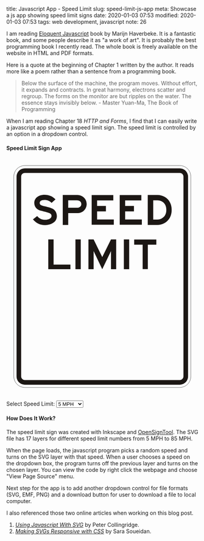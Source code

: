 title: Javascript App - Speed Limit
slug: speed-limit-js-app
meta: Showcase a js app showing speed limit signs 
date: 2020-01-03 07:53
modified: 2020-01-03 07:53
tags: web development, javascript
note: 26

I am reading [Eloquent Javascript](https://eloquentjavascript.net/) book by
Marijn Haverbeke.  It is a fantastic book, and some people describe it as 
"a work of art".  It is probably the best programming book I recently read. 
The whole book is freely available on the website in HTML and PDF formats. 

Here is a quote at the beginning of Chapter 1 written by the author. It 
reads more like a poem rather than a sentence from a programming book. 

> Below the surface of the machine, the program moves. Without effort, it 
> expands and contracts. In great harmony, electrons scatter and regroup.
> The forms on the monitor are but ripples on the water. The essence stays 
> invisibly below. - Master Yuan-Ma, The Book of Programming

When I am reading Chapter 18 *HTTP and Forms*, I find that I can easily 
write a javascript app showing a speed limit sign.  The speed limit is 
controlled by an option in a dropdown control. 

#### Speed Limit Sign App

<div class="w-50">
		<svg xmlns:dc="http://purl.org/dc/elements/1.1/" xmlns:cc="http://creativecommons.org/ns#"
			xmlns:rdf="http://www.w3.org/1999/02/22-rdf-syntax-ns#" xmlns:svg="http://www.w3.org/2000/svg"
			xmlns="http://www.w3.org/2000/svg" xmlns:sodipodi="http://sodipodi.sourceforge.net/DTD/sodipodi-0.dtd"
			xmlns:inkscape="http://www.inkscape.org/namespaces/inkscape" 
			viewBox="0 0 660.4 812.8" version="1.1" id="svg8" inkscape:version="0.92.3 (2405546, 2018-03-11)"
			sodipodi:docname="SpeedLimit.svg">
			<sodipodi:namedview id="base" pagecolor="#ffffff" bordercolor="#666666" borderopacity="1.0"
				inkscape:pageopacity="0.0" inkscape:pageshadow="2" inkscape:zoom="0.24748737" inkscape:cx="1194.0851"
				inkscape:cy="1456.4869" inkscape:document-units="mm" inkscape:current-layer="layer18" showgrid="false"
				inkscape:window-width="851" inkscape:window-height="1072" inkscape:window-x="2254"
				inkscape:window-y="157" inkscape:window-maximized="0" />
			<defs id="defs2" />
			<metadata id="metadata5">
				<rdf:RDF>
					<cc:Work rdf:about="">
						<dc:format>image/svg+xml</dc:format>
						<dc:type rdf:resource="http://purl.org/dc/dcmitype/StillImage" />
						<dc:title />
					</cc:Work>
				</rdf:RDF>
			</metadata>
			<g id="layer1" inkscape:groupmode="layer" inkscape:label="Layer 1" />
			<g id="g22" inkscape:groupmode="layer" inkscape:label="border">
				<rect id="rect16" transform="matrix(1.000000,0.000000,0.000000,1.000000,25.400000,25.400000)"
					inkscape:label="border_outside" y="0" x="0" width="609.6"
					style="stroke:#000000;stroke-width:0.793749999984;fill:none" ry="38.1" rx="38.1" height="762.0" />
				<path style="fill:#1c1714;stroke:none;stroke-width:3;fill-opacity:1"
					d="M 240 132 C 180.168 132 132 180.168 132 240 L 132 2832 C 132 2891.832 180.168 2940 240 2940 L 2256 2940 C 2315.832 2940 2364 2891.832 2364 2832 L 2364 240 C 2364 180.168 2315.832 132 2256 132 L 240 132 z M 240 192 L 2256 192 C 2282.592 192 2304 213.408 2304 240 L 2304 2832 C 2304 2858.592 2282.592 2880 2256 2880 L 240 2880 C 213.408 2880 192 2858.592 192 2832 L 192 240 C 192 213.408 213.408 192 240 192 z "
					transform="scale(0.26458333)" id="rect18" />
			</g>
			<g id="g159" inkscape:groupmode="layer" inkscape:label="messages" style="display:inline">
				<g id="g157" inkscape:label="SPEED" style="fill:none">
					<path transform="matrix(1.997747,0,0,1.997747,-1813.7615,115.84601)"
						inkscape:connector-curvature="0"
						style="fill:#1c1714;fill-opacity:1;stroke:none;stroke-width:0.35277775"
						d="m 994.85675,41.675187 c 0,-5.55625 -2.8663,-10.39591 -7.34766,-12.72756 -2.86633,-1.43316 -7.3477,-2.86632 -14.15521,-4.29948 -6.27283,-1.433162 -8.06428,-2.689932 -8.06428,-5.556252 0,-3.2246 3.04271,-5.19795 8.24066,-5.19795 4.83967,0 8.96276,1.61506 12.18738,5.01606 l 6.80751,-6.090941 c -5.19797,-5.3743402 -11.46528,-7.8823692 -18.99489,-7.8823692 -10.39592,0 -17.56171,5.7326392 -17.56171,14.1552002 0,3.22462 1.07487,6.272832 3.22461,8.604482 2.14974,2.50802 4.83967,3.75928 10.03763,5.01605 l 2.50803,0.71659 2.33163,0.53467 2.32613,0.7221 c 2.33164,0.53467 4.305,1.25125 6.09644,1.96783 2.14974,1.07487 3.22462,2.68993 3.22462,4.65777 0,3.7648 -4.65777,6.63112 -11.1125,6.63112 -5.73264,0 -9.85573,-1.96784 -13.62053,-6.44922 l -7.3477,5.73264 c 5.73815,6.631121 12.36927,9.861241 21.15012,9.861241 4.65778,0 9.31554,-1.256771 12.90396,-3.40651 4.83416,-2.866321 7.16576,-6.813021 7.16576,-12.005471 z m 0,0"
						id="E83" />
					<path transform="matrix(2.015262,0,0,2.015262,-1410.3212,115.30283)"
						inkscape:connector-curvature="0"
						style="fill:#1c1714;fill-opacity:1;stroke:none;stroke-width:0.35277775"
						d="m 836.96242,21.068004 c 0,-5.73815 -3.04822,-10.754211 -7.88789,-13.4441412 -2.86632,-1.60955 -5.19796,-2.14974 -9.13915,-2.14974 H 796.10083 V 56.549739 h 9.32105 v -20.06975 h 14.5135 c 3.94119,0 6.27283,-0.35829 9.13915,-1.97335 4.83967,-2.68993 7.88789,-8.06428 7.88789,-13.438635 z m -9.13915,0 c 0,3.759295 -3.04822,6.272835 -7.5296,6.272835 H 805.42188 V 14.613274 h 14.87179 c 4.48138,0 7.5296,2.50803 7.5296,6.45473 z m 0,0"
						id="E80" />
					<path transform="matrix(1.996245,0,0,1.996245,-143.8413,115.89259)" inkscape:connector-curvature="0"
						style="fill:#1c1714;fill-opacity:1;stroke:none;stroke-width:0.35277775"
						d="m 257.32848,56.549733 v -9.13915 h -28.85061 v -13.97882 h 15.23008 V 24.110715 H 228.47787 V 14.613279 H 256.43 V 5.4741288 H 219.15682 V 56.549733 Z m 0,0"
						id="E69" />
					<path transform="matrix(1.996245,0,0,1.996245,-47.321299,115.89259)"
						inkscape:connector-curvature="0"
						style="fill:#1c1714;fill-opacity:1;stroke:none;stroke-width:0.35277775"
						d="m 257.32848,56.549733 v -9.13915 h -28.85061 v -13.97882 h 15.23008 V 24.110715 H 228.47787 V 14.613279 H 256.43 V 5.4741288 H 219.15682 V 56.549733 Z m 0,0"
						id="E69r" />
					<path transform="matrix(2.015262,0,0,2.015262,153.68722,115.30283)" inkscape:connector-curvature="0"
						style="fill:#1c1714;fill-opacity:1;stroke:none;stroke-width:0.35277775"
						d="m 206.10173,30.923733 c 0,-10.037623 -4.30499,-17.743614 -12.18737,-22.2249942 -3.7648,-2.14974 -7.88789,-3.22461 -12.18737,-3.22461 H 165.24014 V 56.549733 h 16.48685 c 4.12309,0 8.42257,-1.07487 12.00547,-3.04822 8.06428,-4.48138 12.36927,-12.36376 12.36927,-22.57778 z m -9.13915,0 c 0,6.98941 -2.51354,11.64718 -7.88789,14.5135 -2.14974,1.25677 -4.65777,1.97335 -7.3477,1.97335 H 174.5612 V 14.613279 h 7.16579 c 2.68993,0 5.37435,0.716581 7.70599,1.973351 5.01606,2.86632 7.5296,7.524085 7.5296,14.337103 z m 0,0"
						id="E68" />
				</g>
				<g inkscape:label="LIMIT" id="g243" style="fill:none">
					<path id="E76"
						d="m 625.33054,56.549739 v -7.88789 H 596.29803 V 5.4741228 h -9.13915 V 56.549739 Z m 0,0"
						style="fill:#1c1714;fill-opacity:1;stroke:none;stroke-width:0.35277775"
						inkscape:connector-curvature="0"
						transform="matrix(1.996245,0,0,1.996245,-1027.8664,268.29259)" />
					<path id="E73" d="M 453.09917,56.54974 V 5.4741228 h -9.13915 V 56.54974 Z m 0,0"
						style="fill:#1c1714;fill-opacity:1;stroke:none;stroke-width:0.35277775"
						inkscape:connector-curvature="0"
						transform="matrix(2.001061,0,0,2.001061,-650.67248,268.14323)" />
					<path id="E77"
						d="M 682.74199,56.549739 V 5.4741228 h -8.96276 L 658.72554,35.763409 643.85375,5.4741228 H 634.891 V 56.549739 h 8.96275 v -31.18225 l 14.87179,31.18225 15.05369,-31.18225 v 31.18225 z m 0,0"
						style="fill:#1c1714;fill-opacity:1;stroke:none;stroke-width:0.35277775"
						inkscape:connector-curvature="0"
						transform="matrix(1.996924,0,0,1.996924,-985.40647,268.27153)" />
					<path id="E73e" d="M 453.09917,56.54974 V 5.4741228 h -9.13915 V 56.54974 Z m 0,0"
						style="fill:#1c1714;fill-opacity:1;stroke:none;stroke-width:0.35277775"
						inkscape:connector-curvature="0"
						transform="matrix(2.001061,0,0,2.001061,-483.99768,268.14323)" />
					<path id="E84"
						d="M 1045.9928,14.456398 V 5.4936368 h -38.3483 v 8.9627612 h 14.6954 v 42.112873 h 8.9572 V 14.456398 Z m 0,0"
						style="fill:#1c1714;fill-opacity:1;stroke:none;stroke-width:0.35277775"
						inkscape:connector-curvature="0" transform="matrix(1.98705,0,0,1.98705,-1562.2866,268.53895)" />
				</g>
			</g>
			<g style="display:none" inkscape:groupmode="layer" id="L5" inkscape:label="L5">
				<g inkscape:label="5" id="g5653" style="display:inline;fill:none">
					<path id="E53G"
						d="m 2992.5821,38.98801 c 0,-10.57231 -8.4226,-18.4602 -20.0697,-18.4602 -3.2302,0 -5.7382,0.35829 -9.8613,1.25677 l 0.5402,-7.347701 h 25.2677 l 0.1819,-8.9627602 h -34.0541 l -1.6095,24.0164512 9.1391,2.32612 c 3.7648,-1.43315 6.4493,-1.96783 9.8558,-1.96783 3.7648,0 6.4547,0.71658 8.2461,2.14974 1.9679,1.60955 3.2247,4.29948 3.2247,6.98941 0,5.73264 -4.6578,9.13915 -12.3638,9.13915 -5.198,0 -10.3959,-1.43316 -14.8773,-4.12309 l -4.8397,7.70599 c 6.4548,3.94118 12.7276,5.73815 19.717,5.73815 12.5401,0 21.5029,-7.70599 21.5029,-18.4602 z m 0,0"
						style="fill:#1c1714;fill-opacity:1;stroke:none;stroke-width:0.35277775"
						inkscape:connector-curvature="0" transform="matrix(4.99436,0,0,4.99436,-14512.899,401.67162)" />
				</g>
			</g>
			<g inkscape:label="L10" id="L10" inkscape:groupmode="layer" style="display:none">
				<g style="display:inline;fill:none" id="g5537" inkscape:label="10">
					<path transform="matrix(4.944199,0,0,4.944199,-13460.075,405.47087)"
						inkscape:connector-curvature="0"
						style="fill:#1c1714;fill-opacity:1;stroke:none;stroke-width:0.35277775"
						d="M 2769.3913,56.54973 V 5.4741198 h -7.3477 c -1.9679,3.22462 -4.1176,4.6577802 -8.0643,5.5562502 l 0.1819,7.3477 h 6.4492 l -0.1764,38.17166 z m 0,0"
						id="E49r" />
					<path transform="matrix(4.984578,0,0,4.984578,-15726.757,404.21864)"
						inkscape:connector-curvature="0"
						style="fill:#1c1714;fill-opacity:1;stroke:none;stroke-width:0.35277775"
						d="m 3256.2456,30.739075 c 0,-12.90395 -6.091,-26.1606802 -21.3266,-26.1606802 -15.0536,0 -21.5029,12.8984402 -21.5029,26.3425802 0,13.43863 6.2729,26.52448 21.5029,26.52448 15.412,0 21.3266,-13.62053 21.3266,-26.70638 z m -9.1392,0 c 0,10.57231 -4.6577,17.56172 -12.1874,17.56172 -7.7059,0 -12.3637,-6.26732 -12.3637,-17.56172 0,-7.52409 3.2246,-17.02153 12.3637,-17.02153 7.706,0 12.1874,6.44922 12.1874,17.20343 z m 0,0"
						id="E48K" />
				</g>
			</g>
			<g style="display:none" inkscape:groupmode="layer" id="L15" inkscape:label="L15">
				<g inkscape:label="15" id="g5428" style="display:inline;fill:none">
					<path id="E49"
						d="M 2769.3913,56.54973 V 5.4741198 h -7.3477 c -1.9679,3.22462 -4.1176,4.6577802 -8.0643,5.5562502 l 0.1819,7.3477 h 6.4492 l -0.1764,38.17166 z m 0,0"
						style="fill:#1c1714;fill-opacity:1;stroke:none;stroke-width:0.35277775"
						inkscape:connector-curvature="0"
						transform="matrix(4.944199,0,0,4.944199,-13452.455,405.47087)" />
					<path id="E539"
						d="m 496.63351,599.56679 c 0,-52.80192 -42.0655,-92.19688 -100.23531,-92.19688 -16.13278,0 -28.65863,1.78943 -49.25088,6.27676 l 2.69795,-36.69706 h 126.19599 l 0.90848,-44.76325 H 306.8713 l -8.03842,119.9468 45.64396,11.61748 c 18.80276,-7.15767 32.21012,-9.82805 49.22341,-9.82805 18.80277,0 32.2371,3.57886 41.18399,10.73657 9.8284,8.03868 16.10531,21.47315 16.10531,34.90763 0,28.63087 -23.26273,45.64421 -61.74926,45.64421 -25.96069,0 -51.92087,-7.15772 -74.3026,-20.5922 l -24.1712,38.48649 c 32.2376,19.68367 63.56622,28.65839 98.4738,28.65839 62.62977,0 107.39322,-38.48649 107.39322,-92.19689 z m 0,0"
						style="fill:#1c1714;fill-opacity:1;stroke:none;stroke-width:1.76189911"
						inkscape:connector-curvature="0" />
				</g>
			</g>
			<g inkscape:label="L20" id="L20" inkscape:groupmode="layer" style="display:none">
				<g style="display:inline;fill:none" id="g5327" inkscape:label="20">
					<path transform="matrix(4.99436,0,0,4.99436,-13853.546,406.14517)" inkscape:connector-curvature="0"
						style="fill:#1c1714;fill-opacity:1;stroke:none;stroke-width:0.35277775"
						d="m 2834.8669,56.54973 v -9.13915 h -30.1074 c 1.7914,-3.40651 3.2246,-5.37435 5.5562,-7.3477 3.0483,-2.68993 5.0161,-3.5829 11.8291,-5.55625 3.5829,-1.07487 5.9146,-2.33164 7.5241,-3.5829 3.4065,-2.86632 5.198,-6.81302 5.198,-11.1125 0,-9.32104 -7.706,-15.2300702 -19.7115,-15.2300702 -8.2462,0 -15.5939,2.68442 -21.5084,7.8823802 l 6.2728,6.98941 c 4.2995,-3.9412 9.1392,-5.55625 15.7703,-5.55625 6.4547,0 10.0376,2.14974 10.0376,5.91453 0,3.04822 -1.9733,4.83967 -7.706,6.44922 -9.321,2.51354 -15.7702,7.17131 -20.2516,14.6954 -2.8663,5.02157 -4.1231,9.50295 -4.1231,15.59388 z m 0,0"
						id="E50l" />
					<path transform="matrix(4.984578,0,0,4.984578,-15669.543,404.21864)"
						inkscape:connector-curvature="0"
						style="fill:#1c1714;fill-opacity:1;stroke:none;stroke-width:0.35277775"
						d="m 3256.2456,30.739075 c 0,-12.90395 -6.091,-26.1606802 -21.3266,-26.1606802 -15.0536,0 -21.5029,12.8984402 -21.5029,26.3425802 0,13.43863 6.2729,26.52448 21.5029,26.52448 15.412,0 21.3266,-13.62053 21.3266,-26.70638 z m -9.1392,0 c 0,10.57231 -4.6577,17.56172 -12.1874,17.56172 -7.7059,0 -12.3637,-6.26732 -12.3637,-17.56172 0,-7.52409 3.2246,-17.02153 12.3637,-17.02153 7.706,0 12.1874,6.44922 12.1874,17.20343 z m 0,0"
						id="E48Q" />
				</g>
			</g>
			<g style="display:none" inkscape:groupmode="layer" id="L25" inkscape:label="L25">
				<g inkscape:label="25" id="L25" style="display:inline;fill:none">
					<path id="E50"
						d="m 2834.8669,56.54973 v -9.13915 h -30.1074 c 1.7914,-3.40651 3.2246,-5.37435 5.5562,-7.3477 3.0483,-2.68993 5.0161,-3.5829 11.8291,-5.55625 3.5829,-1.07487 5.9146,-2.33164 7.5241,-3.5829 3.4065,-2.86632 5.198,-6.81302 5.198,-11.1125 0,-9.32104 -7.706,-15.2300702 -19.7115,-15.2300702 -8.2462,0 -15.5939,2.68442 -21.5084,7.8823802 l 6.2728,6.98941 c 4.2995,-3.9412 9.1392,-5.55625 15.7703,-5.55625 6.4547,0 10.0376,2.14974 10.0376,5.91453 0,3.04822 -1.9733,4.83967 -7.706,6.44922 -9.321,2.51354 -15.7702,7.17131 -20.2516,14.6954 -2.8663,5.02157 -4.1231,9.50295 -4.1231,15.59388 z m 0,0"
						style="fill:#1c1714;fill-opacity:1;stroke:none;stroke-width:0.35277775"
						inkscape:connector-curvature="0" transform="matrix(4.99436,0,0,4.99436,-13845.926,406.14517)" />
					<path id="E53a"
						d="m 553.84701,604.32932 c 0,-52.80192 -42.0655,-92.19688 -100.23531,-92.19688 -16.13278,0 -28.65863,1.78943 -49.25088,6.27676 l 2.69795,-36.69706 h 126.19599 l 0.90848,-44.76325 H 364.0848 l -8.03842,119.9468 45.64396,11.61748 c 18.80276,-7.15767 32.21012,-9.82805 49.22341,-9.82805 18.80277,0 32.2371,3.57886 41.18399,10.73657 9.8284,8.03868 16.10531,21.47315 16.10531,34.90763 0,28.63087 -23.26273,45.64421 -61.74926,45.64421 -25.96069,0 -51.92087,-7.15772 -74.3026,-20.5922 l -24.1712,38.48649 c 32.2376,19.68367 63.56622,28.65839 98.4738,28.65839 62.62977,0 107.39322,-38.48649 107.39322,-92.19689 z m 0,0"
						style="fill:#1c1714;fill-opacity:1;stroke:none;stroke-width:1.76189911"
						inkscape:connector-curvature="0" />
				</g>
			</g>
			<g inkscape:label="L30" id="L30" inkscape:groupmode="layer" style="display:none">
				<g style="display:inline;fill:none" id="g5149" inkscape:label="30">
					<path transform="matrix(4.99436,0,0,4.99436,-14116.108,403.9015)" inkscape:connector-curvature="0"
						style="fill:#1c1714;fill-opacity:1;stroke:none;stroke-width:0.35277775"
						d="m 2887.4387,40.59756 c 0,-4.83416 -1.4332,-7.52409 -6.4492,-12.00547 3.0427,-3.94119 4.1175,-6.27283 4.1175,-9.67934 0,-8.24066 -7.5241,-14.3315902 -17.7381,-14.3315902 -7.3477,0 -13.6205,2.68442 -18.6421,7.8823802 l 6.8131,6.27282 c 3.0482,-3.22461 6.9894,-5.01605 11.2888,-5.01605 5.3744,0 8.9628,2.32613 8.9628,5.37434 0,2.86632 -2.8663,5.01606 -6.813,5.01606 h -2.1498 v 9.13915 h 2.5081 c 1.9733,0 3.5884,0.35829 5.0215,1.08038 2.3262,1.25126 3.9412,4.11758 3.9412,6.62561 0,4.30499 -4.2995,7.17131 -10.5723,7.17131 -5.9145,0 -10.5778,-1.97335 -14.1607,-6.63112 l -7.3477,5.55625 c 1.7915,2.14974 2.6899,3.04822 3.9467,4.12309 4.4759,4.11758 10.7487,6.27283 17.0215,6.27283 11.4708,0 20.2517,-7.3477 20.2517,-16.85065 z m 0,0"
						id="E518" />
					<path transform="matrix(4.984578,0,0,4.984578,-15669.543,404.21864)"
						inkscape:connector-curvature="0"
						style="fill:#1c1714;fill-opacity:1;stroke:none;stroke-width:0.35277775"
						d="m 3256.2456,30.739075 c 0,-12.90395 -6.091,-26.1606802 -21.3266,-26.1606802 -15.0536,0 -21.5029,12.8984402 -21.5029,26.3425802 0,13.43863 6.2729,26.52448 21.5029,26.52448 15.412,0 21.3266,-13.62053 21.3266,-26.70638 z m -9.1392,0 c 0,10.57231 -4.6577,17.56172 -12.1874,17.56172 -7.7059,0 -12.3637,-6.26732 -12.3637,-17.56172 0,-7.52409 3.2246,-17.02153 12.3637,-17.02153 7.706,0 12.1874,6.44922 12.1874,17.20343 z m 0,0"
						id="E481" />
				</g>
			</g>
			<g style="display:none" inkscape:groupmode="layer" id="L35" inkscape:label="L35">
				<g inkscape:label="35" id="g5072" style="display:inline;fill:none">
					<path id="E51"
						d="m 2887.4387,40.59756 c 0,-4.83416 -1.4332,-7.52409 -6.4492,-12.00547 3.0427,-3.94119 4.1175,-6.27283 4.1175,-9.67934 0,-8.24066 -7.5241,-14.3315902 -17.7381,-14.3315902 -7.3477,0 -13.6205,2.68442 -18.6421,7.8823802 l 6.8131,6.27282 c 3.0482,-3.22461 6.9894,-5.01605 11.2888,-5.01605 5.3744,0 8.9628,2.32613 8.9628,5.37434 0,2.86632 -2.8663,5.01606 -6.813,5.01606 h -2.1498 v 9.13915 h 2.5081 c 1.9733,0 3.5884,0.35829 5.0215,1.08038 2.3262,1.25126 3.9412,4.11758 3.9412,6.62561 0,4.30499 -4.2995,7.17131 -10.5723,7.17131 -5.9145,0 -10.5778,-1.97335 -14.1607,-6.63112 l -7.3477,5.55625 c 1.7915,2.14974 2.6899,3.04822 3.9467,4.12309 4.4759,4.11758 10.7487,6.27283 17.0215,6.27283 11.4708,0 20.2517,-7.3477 20.2517,-16.85065 z m 0,0"
						style="fill:#1c1714;fill-opacity:1;stroke:none;stroke-width:0.35277775"
						inkscape:connector-curvature="0" transform="matrix(4.99436,0,0,4.99436,-14108.488,403.9015)" />
					<path id="E53y"
						d="m 2992.5821,38.98801 c 0,-10.57231 -8.4226,-18.4602 -20.0697,-18.4602 -3.2302,0 -5.7382,0.35829 -9.8613,1.25677 l 0.5402,-7.347701 h 25.2677 l 0.1819,-8.9627602 h -34.0541 l -1.6095,24.0164512 9.1391,2.32612 c 3.7648,-1.43315 6.4493,-1.96783 9.8558,-1.96783 3.7648,0 6.4547,0.71658 8.2461,2.14974 1.9679,1.60955 3.2247,4.29948 3.2247,6.98941 0,5.73264 -4.6578,9.13915 -12.3638,9.13915 -5.198,0 -10.3959,-1.43316 -14.8773,-4.12309 l -4.8397,7.70599 c 6.4548,3.94118 12.7276,5.73815 19.717,5.73815 12.5401,0 21.5029,-7.70599 21.5029,-18.4602 z m 0,0"
						style="fill:#1c1714;fill-opacity:1;stroke:none;stroke-width:0.35277775"
						inkscape:connector-curvature="0" transform="matrix(4.99436,0,0,4.99436,-14392.185,401.67162)" />
				</g>
			</g>
			<g inkscape:label="L40" id="L40" inkscape:groupmode="layer" style="display:none">
				<g style="display:inline;fill:none" id="g5003" inkscape:label="40">
					<path transform="matrix(4.973973,0,0,4.973973,-14322.963,404.54752)"
						inkscape:connector-curvature="0"
						style="fill:#1c1714;fill-opacity:1;stroke:none;stroke-width:0.35277775"
						d="m 2943.4142,46.15381 v -8.24067 h -7.5296 V 5.4741198 h -8.9572 L 2895.3868,37.91314 v 8.24067 h 31.5406 v 10.39592 h 8.9572 V 46.15381 Z m -16.4868,-8.24067 h -19.8934 l 19.8934,-20.43355 z m 0,0"
						id="E52D" />
					<path transform="matrix(4.984578,0,0,4.984578,-15649.223,404.21864)"
						inkscape:connector-curvature="0"
						style="fill:#1c1714;fill-opacity:1;stroke:none;stroke-width:0.35277775"
						d="m 3256.2456,30.739075 c 0,-12.90395 -6.091,-26.1606802 -21.3266,-26.1606802 -15.0536,0 -21.5029,12.8984402 -21.5029,26.3425802 0,13.43863 6.2729,26.52448 21.5029,26.52448 15.412,0 21.3266,-13.62053 21.3266,-26.70638 z m -9.1392,0 c 0,10.57231 -4.6577,17.56172 -12.1874,17.56172 -7.7059,0 -12.3637,-6.26732 -12.3637,-17.56172 0,-7.52409 3.2246,-17.02153 12.3637,-17.02153 7.706,0 12.1874,6.44922 12.1874,17.20343 z m 0,0"
						id="E48f" />
				</g>
			</g>
			<g style="display:none" inkscape:groupmode="layer" id="L45" inkscape:label="L45">
				<g inkscape:label="45" id="g4942" style="display:inline;fill:none">
					<path id="E52"
						d="m 2943.4142,46.15381 v -8.24067 h -7.5296 V 5.4741198 h -8.9572 L 2895.3868,37.91314 v 8.24067 h 31.5406 v 10.39592 h 8.9572 V 46.15381 Z m -16.4868,-8.24067 h -19.8934 l 19.8934,-20.43355 z m 0,0"
						style="fill:#1c1714;fill-opacity:1;stroke:none;stroke-width:0.35277775"
						inkscape:connector-curvature="0"
						transform="matrix(4.973973,0,0,4.973973,-14315.343,404.54752)" />
					<path id="E53u"
						d="m 2992.5821,38.98801 c 0,-10.57231 -8.4226,-18.4602 -20.0697,-18.4602 -3.2302,0 -5.7382,0.35829 -9.8613,1.25677 l 0.5402,-7.347701 h 25.2677 l 0.1819,-8.9627602 h -34.0541 l -1.6095,24.0164512 9.1391,2.32612 c 3.7648,-1.43315 6.4493,-1.96783 9.8558,-1.96783 3.7648,0 6.4547,0.71658 8.2461,2.14974 1.9679,1.60955 3.2247,4.29948 3.2247,6.98941 0,5.73264 -4.6578,9.13915 -12.3638,9.13915 -5.198,0 -10.3959,-1.43316 -14.8773,-4.12309 l -4.8397,7.70599 c 6.4548,3.94118 12.7276,5.73815 19.717,5.73815 12.5401,0 21.5029,-7.70599 21.5029,-18.4602 z m 0,0"
						style="fill:#1c1714;fill-opacity:1;stroke:none;stroke-width:0.35277775"
						inkscape:connector-curvature="0" transform="matrix(4.99436,0,0,4.99436,-14371.865,401.67162)" />
				</g>
			</g>
			<g inkscape:groupmode="layer" id="L50" inkscape:label="L50" style="display:none">
				<g style="fill:none" id="g337" inkscape:label="50">
					<path transform="matrix(4.99436,0,0,4.99436,-14641.232,401.67162)" inkscape:connector-curvature="0"
						style="fill:#1c1714;fill-opacity:1;stroke:none;stroke-width:0.35277775"
						d="m 2992.5821,38.98801 c 0,-10.57231 -8.4226,-18.4602 -20.0697,-18.4602 -3.2302,0 -5.7382,0.35829 -9.8613,1.25677 l 0.5402,-7.347701 h 25.2677 l 0.1819,-8.9627602 h -34.0541 l -1.6095,24.0164512 9.1391,2.32612 c 3.7648,-1.43315 6.4493,-1.96783 9.8558,-1.96783 3.7648,0 6.4547,0.71658 8.2461,2.14974 1.9679,1.60955 3.2247,4.29948 3.2247,6.98941 0,5.73264 -4.6578,9.13915 -12.3638,9.13915 -5.198,0 -10.3959,-1.43316 -14.8773,-4.12309 l -4.8397,7.70599 c 6.4548,3.94118 12.7276,5.73815 19.717,5.73815 12.5401,0 21.5029,-7.70599 21.5029,-18.4602 z m 0,0"
						id="E53" />
					<path transform="matrix(4.984578,0,0,4.984578,-15669.543,404.21864)"
						inkscape:connector-curvature="0"
						style="fill:#1c1714;fill-opacity:1;stroke:none;stroke-width:0.35277775"
						d="m 3256.2456,30.739075 c 0,-12.90395 -6.091,-26.1606802 -21.3266,-26.1606802 -15.0536,0 -21.5029,12.8984402 -21.5029,26.3425802 0,13.43863 6.2729,26.52448 21.5029,26.52448 15.412,0 21.3266,-13.62053 21.3266,-26.70638 z m -9.1392,0 c 0,10.57231 -4.6577,17.56172 -12.1874,17.56172 -7.7059,0 -12.3637,-6.26732 -12.3637,-17.56172 0,-7.52409 3.2246,-17.02153 12.3637,-17.02153 7.706,0 12.1874,6.44922 12.1874,17.20343 z m 0,0"
						id="E48" />
				</g>
			</g>
			<g inkscape:label="L55" id="L55" inkscape:groupmode="layer" style="display:none">
				<g style="display:inline;fill:none" id="g5776" inkscape:label="55">
					<path transform="matrix(4.99436,0,0,4.99436,-14633.612,401.67162)" inkscape:connector-curvature="0"
						style="fill:#1c1714;fill-opacity:1;stroke:none;stroke-width:0.35277775"
						d="m 2992.5821,38.98801 c 0,-10.57231 -8.4226,-18.4602 -20.0697,-18.4602 -3.2302,0 -5.7382,0.35829 -9.8613,1.25677 l 0.5402,-7.347701 h 25.2677 l 0.1819,-8.9627602 h -34.0541 l -1.6095,24.0164512 9.1391,2.32612 c 3.7648,-1.43315 6.4493,-1.96783 9.8558,-1.96783 3.7648,0 6.4547,0.71658 8.2461,2.14974 1.9679,1.60955 3.2247,4.29948 3.2247,6.98941 0,5.73264 -4.6578,9.13915 -12.3638,9.13915 -5.198,0 -10.3959,-1.43316 -14.8773,-4.12309 l -4.8397,7.70599 c 6.4548,3.94118 12.7276,5.73815 19.717,5.73815 12.5401,0 21.5029,-7.70599 21.5029,-18.4602 z m 0,0"
						id="E536" />
					<path transform="matrix(4.99436,0,0,4.99436,-14392.185,401.67162)" inkscape:connector-curvature="0"
						style="fill:#1c1714;fill-opacity:1;stroke:none;stroke-width:0.35277775"
						d="m 2992.5821,38.98801 c 0,-10.57231 -8.4226,-18.4602 -20.0697,-18.4602 -3.2302,0 -5.7382,0.35829 -9.8613,1.25677 l 0.5402,-7.347701 h 25.2677 l 0.1819,-8.9627602 h -34.0541 l -1.6095,24.0164512 9.1391,2.32612 c 3.7648,-1.43315 6.4493,-1.96783 9.8558,-1.96783 3.7648,0 6.4547,0.71658 8.2461,2.14974 1.9679,1.60955 3.2247,4.29948 3.2247,6.98941 0,5.73264 -4.6578,9.13915 -12.3638,9.13915 -5.198,0 -10.3959,-1.43316 -14.8773,-4.12309 l -4.8397,7.70599 c 6.4548,3.94118 12.7276,5.73815 19.717,5.73815 12.5401,0 21.5029,-7.70599 21.5029,-18.4602 z m 0,0"
						id="E53t" />
				</g>
			</g>
			<g style="display:none" inkscape:groupmode="layer" id="L60" inkscape:label="L60">
				<g inkscape:label="60" id="g5907" style="display:inline;fill:none">
					<path id="E54"
						d="m 3045.154,41.67794 c 0,-8.96276 -8.0643,-15.4175 -19.1768,-15.4175 -4.123,0 -6.9894,0.3583 -11.4707,1.61507 2.508,-5.37435 5.1979,-8.422572 9.8557,-11.112503 3.5884,-2.149739 7.3477,-3.042708 12.7275,-3.042708 h 0.893 V 4.5811498 c -8.7809,0 -14.6954,1.609549 -20.6099,5.7326392 -8.599,5.914538 -13.4387,15.230081 -13.4387,25.984291 0,6.98941 1.9734,12.00547 6.091,15.59388 4.1231,3.5829 9.4974,5.55625 15.5939,5.55625 11.4707,0 19.535,-6.63112 19.535,-15.77027 z m -9.1391,0.17639 c 0,3.7648 -4.305,6.27283 -10.7542,6.27283 -6.2729,0 -10.5723,-2.50803 -10.5723,-6.44922 0,-3.7648 4.2994,-6.27283 10.5723,-6.27283 6.4492,0 10.7542,2.50803 10.7542,6.44922 z m 0,0"
						style="fill:#1c1714;fill-opacity:1;stroke:none;stroke-width:0.35277775"
						inkscape:connector-curvature="0" transform="matrix(4.99436,0,0,4.99436,-14907.605,403.90152)" />
					<path id="E484"
						d="m 3256.2456,30.739075 c 0,-12.90395 -6.091,-26.1606802 -21.3266,-26.1606802 -15.0536,0 -21.5029,12.8984402 -21.5029,26.3425802 0,13.43863 6.2729,26.52448 21.5029,26.52448 15.412,0 21.3266,-13.62053 21.3266,-26.70638 z m -9.1392,0 c 0,10.57231 -4.6577,17.56172 -12.1874,17.56172 -7.7059,0 -12.3637,-6.26732 -12.3637,-17.56172 0,-7.52409 3.2246,-17.02153 12.3637,-17.02153 7.706,0 12.1874,6.44922 12.1874,17.20343 z m 0,0"
						style="fill:#1c1714;fill-opacity:1;stroke:none;stroke-width:0.35277775"
						inkscape:connector-curvature="0"
						transform="matrix(4.984578,0,0,4.984578,-15665.733,404.21864)" />
				</g>
			</g>
			<g inkscape:label="L65" id="L65" inkscape:groupmode="layer" style="display:none">
				<g style="display:inline;fill:none" id="g6046" inkscape:label="65">
					<path transform="matrix(4.99436,0,0,4.99436,-14899.985,403.90152)" inkscape:connector-curvature="0"
						style="fill:#1c1714;fill-opacity:1;stroke:none;stroke-width:0.35277775"
						d="m 3045.154,41.67794 c 0,-8.96276 -8.0643,-15.4175 -19.1768,-15.4175 -4.123,0 -6.9894,0.3583 -11.4707,1.61507 2.508,-5.37435 5.1979,-8.422572 9.8557,-11.112503 3.5884,-2.149739 7.3477,-3.042708 12.7275,-3.042708 h 0.893 V 4.5811498 c -8.7809,0 -14.6954,1.609549 -20.6099,5.7326392 -8.599,5.914538 -13.4387,15.230081 -13.4387,25.984291 0,6.98941 1.9734,12.00547 6.091,15.59388 4.1231,3.5829 9.4974,5.55625 15.5939,5.55625 11.4707,0 19.535,-6.63112 19.535,-15.77027 z m -9.1391,0.17639 c 0,3.7648 -4.305,6.27283 -10.7542,6.27283 -6.2729,0 -10.5723,-2.50803 -10.5723,-6.44922 0,-3.7648 4.2994,-6.27283 10.5723,-6.27283 6.4492,0 10.7542,2.50803 10.7542,6.44922 z m 0,0"
						id="E54s" />
					<path transform="matrix(4.99436,0,0,4.99436,-14388.375,401.67162)" inkscape:connector-curvature="0"
						style="fill:#1c1714;fill-opacity:1;stroke:none;stroke-width:0.35277775"
						d="m 2992.5821,38.98801 c 0,-10.57231 -8.4226,-18.4602 -20.0697,-18.4602 -3.2302,0 -5.7382,0.35829 -9.8613,1.25677 l 0.5402,-7.347701 h 25.2677 l 0.1819,-8.9627602 h -34.0541 l -1.6095,24.0164512 9.1391,2.32612 c 3.7648,-1.43315 6.4493,-1.96783 9.8558,-1.96783 3.7648,0 6.4547,0.71658 8.2461,2.14974 1.9679,1.60955 3.2247,4.29948 3.2247,6.98941 0,5.73264 -4.6578,9.13915 -12.3638,9.13915 -5.198,0 -10.3959,-1.43316 -14.8773,-4.12309 l -4.8397,7.70599 c 6.4548,3.94118 12.7276,5.73815 19.717,5.73815 12.5401,0 21.5029,-7.70599 21.5029,-18.4602 z m 0,0"
						id="E53i" />
				</g>
			</g>
			<g style="display:none" inkscape:groupmode="layer" id="L70" inkscape:label="L70">
				<g inkscape:label="70" id="g6193" style="display:inline;fill:none">
					<path id="E55"
						d="M 3097.8138,14.613268 V 5.4741188 h -41.3963 l 0.1764,8.9627602 h 28.8562 c -2.1553,3.224607 -3.2302,4.83967 -4.1231,6.449221 -3.0483,5.01606 -5.5563,10.93059 -7.3477,17.38533 -1.6151,6.27283 -2.1498,10.57231 -2.3317,18.2783 h 9.1392 c 0.1819,-7.70599 0.8985,-12.36376 2.8663,-18.46021 1.9733,-5.91453 5.198,-12.72204 8.6045,-17.37981 1.2567,-1.973352 2.1497,-2.871835 5.5562,-6.096442 z m 0,0"
						style="fill:#1c1714;fill-opacity:1;stroke:none;stroke-width:0.35277775"
						inkscape:connector-curvature="0"
						transform="matrix(4.973077,0,0,4.973077,-15104.677,404.57531)" />
					<path id="E48u"
						d="m 3256.2456,30.739075 c 0,-12.90395 -6.091,-26.1606802 -21.3266,-26.1606802 -15.0536,0 -21.5029,12.8984402 -21.5029,26.3425802 0,13.43863 6.2729,26.52448 21.5029,26.52448 15.412,0 21.3266,-13.62053 21.3266,-26.70638 z m -9.1392,0 c 0,10.57231 -4.6577,17.56172 -12.1874,17.56172 -7.7059,0 -12.3637,-6.26732 -12.3637,-17.56172 0,-7.52409 3.2246,-17.02153 12.3637,-17.02153 7.706,0 12.1874,6.44922 12.1874,17.20343 z m 0,0"
						style="fill:#1c1714;fill-opacity:1;stroke:none;stroke-width:0.35277775"
						inkscape:connector-curvature="0"
						transform="matrix(4.984578,0,0,4.984578,-15665.733,404.21864)" />
				</g>
			</g>
			<g inkscape:label="L75" id="L75" inkscape:groupmode="layer" style="display:none">
				<g style="display:inline;fill:none" id="g6348" inkscape:label="75">
					<path transform="matrix(4.973077,0,0,4.973077,-15097.057,404.57531)"
						inkscape:connector-curvature="0"
						style="fill:#1c1714;fill-opacity:1;stroke:none;stroke-width:0.35277775"
						d="M 3097.8138,14.613268 V 5.4741188 h -41.3963 l 0.1764,8.9627602 h 28.8562 c -2.1553,3.224607 -3.2302,4.83967 -4.1231,6.449221 -3.0483,5.01606 -5.5563,10.93059 -7.3477,17.38533 -1.6151,6.27283 -2.1498,10.57231 -2.3317,18.2783 h 9.1392 c 0.1819,-7.70599 0.8985,-12.36376 2.8663,-18.46021 1.9733,-5.91453 5.198,-12.72204 8.6045,-17.37981 1.2567,-1.973352 2.1497,-2.871835 5.5562,-6.096442 z m 0,0"
						id="E55m" />
					<path transform="matrix(4.99436,0,0,4.99436,-14388.375,401.67162)" inkscape:connector-curvature="0"
						style="fill:#1c1714;fill-opacity:1;stroke:none;stroke-width:0.35277775"
						d="m 2992.5821,38.98801 c 0,-10.57231 -8.4226,-18.4602 -20.0697,-18.4602 -3.2302,0 -5.7382,0.35829 -9.8613,1.25677 l 0.5402,-7.347701 h 25.2677 l 0.1819,-8.9627602 h -34.0541 l -1.6095,24.0164512 9.1391,2.32612 c 3.7648,-1.43315 6.4493,-1.96783 9.8558,-1.96783 3.7648,0 6.4547,0.71658 8.2461,2.14974 1.9679,1.60955 3.2247,4.29948 3.2247,6.98941 0,5.73264 -4.6578,9.13915 -12.3638,9.13915 -5.198,0 -10.3959,-1.43316 -14.8773,-4.12309 l -4.8397,7.70599 c 6.4548,3.94118 12.7276,5.73815 19.717,5.73815 12.5401,0 21.5029,-7.70599 21.5029,-18.4602 z m 0,0"
						id="E53n" />
				</g>
			</g>
			<g style="display:none" inkscape:groupmode="layer" id="L80" inkscape:label="L80">
				<g inkscape:label="80" id="g6511" style="display:inline;fill:none">
					<path id="E56"
						d="m 3150.2974,40.236515 c 0,-4.83416 -1.7914,-8.95725 -5.5562,-12.36376 3.0482,-3.7648 3.9411,-5.91454 3.9411,-9.32105 0,-8.42257 -7.524,-13.9733102 -18.9948,-13.9733102 -11.2889,0 -18.9949,5.5507402 -18.9949,13.9733102 0,3.40651 0.893,5.55625 4.1231,9.32105 -3.7648,3.40651 -5.7382,7.5296 -5.7382,12.36376 0,10.39592 8.0643,17.20894 20.61,17.20894 10.5723,0 20.6099,-5.02157 20.6099,-17.20894 z m -10.7542,-21.8612 c 0,3.04822 -3.5829,4.83967 -9.8557,4.83967 -6.2729,0 -9.8558,-1.79145 -9.8558,-4.83967 0,-2.86632 3.5829,-4.65777 9.8558,-4.65777 6.2728,0 9.8557,1.79145 9.8557,4.65777 z m 1.6151,21.8612 c 0,2.15525 -0.8985,4.12309 -2.69,5.73815 -1.7914,1.60955 -4.4814,2.14974 -8.7808,2.14974 -3.0483,0 -6.2729,-0.54019 -7.706,-1.43316 -2.3317,-1.43316 -3.7648,-3.94119 -3.7648,-6.45473 0,-5.01606 4.1231,-7.88238 11.4708,-7.88238 7.3477,0 11.4708,2.86632 11.4708,7.88238 z m 0,0"
						style="fill:#1c1714;fill-opacity:1;stroke:none;stroke-width:0.35277775"
						inkscape:connector-curvature="0" transform="matrix(4.99436,0,0,4.99436,-15428.919,403.91528)" />
					<path id="E48C"
						d="m 3256.2456,30.739075 c 0,-12.90395 -6.091,-26.1606802 -21.3266,-26.1606802 -15.0536,0 -21.5029,12.8984402 -21.5029,26.3425802 0,13.43863 6.2729,26.52448 21.5029,26.52448 15.412,0 21.3266,-13.62053 21.3266,-26.70638 z m -9.1392,0 c 0,10.57231 -4.6577,17.56172 -12.1874,17.56172 -7.7059,0 -12.3637,-6.26732 -12.3637,-17.56172 0,-7.52409 3.2246,-17.02153 12.3637,-17.02153 7.706,0 12.1874,6.44922 12.1874,17.20343 z m 0,0"
						style="fill:#1c1714;fill-opacity:1;stroke:none;stroke-width:0.35277775"
						inkscape:connector-curvature="0"
						transform="matrix(4.984578,0,0,4.984578,-15669.543,404.21864)" />
				</g>
			</g>
			<g inkscape:label="L85" id="L85" inkscape:groupmode="layer" style="display:none">
				<g style="display:inline;fill:none" id="g6682" inkscape:label="85">
					<path transform="matrix(4.99436,0,0,4.99436,-15421.299,403.91528)" inkscape:connector-curvature="0"
						style="fill:#1c1714;fill-opacity:1;stroke:none;stroke-width:0.35277775"
						d="m 3150.2974,40.236515 c 0,-4.83416 -1.7914,-8.95725 -5.5562,-12.36376 3.0482,-3.7648 3.9411,-5.91454 3.9411,-9.32105 0,-8.42257 -7.524,-13.9733102 -18.9948,-13.9733102 -11.2889,0 -18.9949,5.5507402 -18.9949,13.9733102 0,3.40651 0.893,5.55625 4.1231,9.32105 -3.7648,3.40651 -5.7382,7.5296 -5.7382,12.36376 0,10.39592 8.0643,17.20894 20.61,17.20894 10.5723,0 20.6099,-5.02157 20.6099,-17.20894 z m -10.7542,-21.8612 c 0,3.04822 -3.5829,4.83967 -9.8557,4.83967 -6.2729,0 -9.8558,-1.79145 -9.8558,-4.83967 0,-2.86632 3.5829,-4.65777 9.8558,-4.65777 6.2728,0 9.8557,1.79145 9.8557,4.65777 z m 1.6151,21.8612 c 0,2.15525 -0.8985,4.12309 -2.69,5.73815 -1.7914,1.60955 -4.4814,2.14974 -8.7808,2.14974 -3.0483,0 -6.2729,-0.54019 -7.706,-1.43316 -2.3317,-1.43316 -3.7648,-3.94119 -3.7648,-6.45473 0,-5.01606 4.1231,-7.88238 11.4708,-7.88238 7.3477,0 11.4708,2.86632 11.4708,7.88238 z m 0,0"
						id="E56X" />
					<path transform="matrix(4.99436,0,0,4.99436,-14392.185,401.67162)" inkscape:connector-curvature="0"
						style="fill:#1c1714;fill-opacity:1;stroke:none;stroke-width:0.35277775"
						d="m 2992.5821,38.98801 c 0,-10.57231 -8.4226,-18.4602 -20.0697,-18.4602 -3.2302,0 -5.7382,0.35829 -9.8613,1.25677 l 0.5402,-7.347701 h 25.2677 l 0.1819,-8.9627602 h -34.0541 l -1.6095,24.0164512 9.1391,2.32612 c 3.7648,-1.43315 6.4493,-1.96783 9.8558,-1.96783 3.7648,0 6.4547,0.71658 8.2461,2.14974 1.9679,1.60955 3.2247,4.29948 3.2247,6.98941 0,5.73264 -4.6578,9.13915 -12.3638,9.13915 -5.198,0 -10.3959,-1.43316 -14.8773,-4.12309 l -4.8397,7.70599 c 6.4548,3.94118 12.7276,5.73815 19.717,5.73815 12.5401,0 21.5029,-7.70599 21.5029,-18.4602 z m 0,0"
						id="E53k" />
				</g>
			</g>
		</svg>

</div>

<div>
    <p>Select Speed Limit:
        <select name="speed" id="speedSelector">
            <option value="L5">5 MPH</option>
            <option value="L10">10 MPH</option>
            <option value="L15">15 MPH</option>
            <option value="L20">20 MPH</option>
            <option value="L25">25 MPH</option>
            <option value="L30">30 MPH</option>
            <option value="L35">35 MPH</option>
            <option value="L40">40 MPH</option>
            <option value="L45">45 MPH</option>
            <option value="L50">50 MPH</option>
            <option value="L55">55 MPH</option>
            <option value="L60">60 MPH</option>
            <option value="L65">65 MPH</option>
            <option value="L70">70 MPH</option>
            <option value="L75">75 MPH</option>
            <option value="L80">80 MPH</option>
            <option value="L85">85 MPH</option>
        </select>
    </p>
</div>



<script type="text/javascript">

    window.addEventListener("load", updateSVGs);
    function updateSVGs() {

        let layerNames = ["L5", "L10", "L15", "L20", "L25", "L30",
            "L35", "L40", "L45", "L50", "L55", "L60",
            "L65", "L70", "L75", "L80", "L85"];

        let randomLayer = randomPick(layerNames);

        let layer = document.getElementById(randomLayer);
        layer.setAttributeNS(null, 'style', "display: inline;");

        let speedSelector = document.getElementById("speedSelector");
        speedSelector.value = randomLayer; 

        speedSelector.addEventListener("change", () => {
            //console.log(speedSelector.value); 
            turnOff(layerNames);
            turnOn(speedSelector.value);
        });

    }

    function turnOn(value) {
        let layer = document.getElementById(value);
        layer.setAttributeNS(null, 'style', "display: inline;");
    }

    function turnOff(layerNames) {
        for (let layer of layerNames) {
            let layerNode = document.getElementById(layer);
            layerNode.setAttributeNS(null, "style", "display: none;");
        }
    }

    function randomPick(array) {
        let choice = Math.floor(Math.random() * array.length);
        return array[choice];
    }

</script>

#### How Does It Work?

The speed limit sign was created with Inkscape and 
[OpenSignTool](https://gotrafficsign.com/).  The SVG file has 17 layers 
for different speed limit numbers from 5 MPH to 85 MPH.

When the page loads, the javascript program picks a random speed and 
turns on the SVG layer with that speed. When a user chooses a speed 
on the dropdown box, the program turns off the previous layer and turns 
on the chosen layer.  You can view the code by right click the webpage 
and choose "View Page Source" menu.  

Next step for the app is to add another dropdown control for file 
formats (SVG, EMF, PNG) and a download button for user to download 
a file to local computer.  

I also referenced those two online articles when working on this
blog post. 

1. [*Using Javascript With SVG*](http://www.petercollingridge.co.uk/tutorials/svg/interactive/javascript/) by Peter Collingridge.
2. [*Making SVGs Responsive with CSS*](https://tympanus.net/codrops/2014/08/19/making-svgs-responsive-with-css/) by Sara Soueidan.

